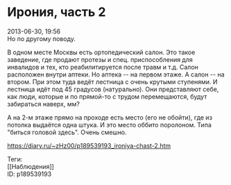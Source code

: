 Ирония, часть 2
================

   
 2013-06-30, 19:56   
  Но по другому поводу.   
   
 В одном месте Москвы есть ортопедический салон. Это такое заведение, где продают протезы и спец. приспособления для инвалидов и тех, кто реабилитируется после травм и т.д. Салон расположен внутри аптеки. Но аптека -- на первом этаже. А салон -- на втором. При этом туда ведёт лестница с очень крутыми ступенями. И лестница идёт под 45 градусов (натурально). Они представляют себе, как люди, которые и по прямой-то с трудом перемещаются, будут забираться наверх, мм?   
   
 А на 2-м этаже прямо на проходе есть место (его не обойти), где из потолка выдаётся одна штука. И это место оббито поролоном. Типа "биться головой здесь". Очень смешно.   
    
 <https://diary.ru/~zHz00/p189539193_ironiya-chast-2.htm>   
   
 Теги:   
 [[Наблюдения]]   
 ID: p189539193